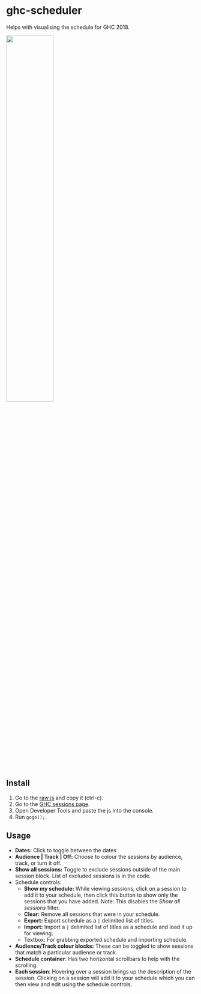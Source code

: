 # ghc-scheduler
Helps with visualising the schedule for GHC 2018.

<a href="https://raw.githubusercontent.com/charlottetan/ghc-scheduler/master/scheduler.PNG"><img src="https://raw.githubusercontent.com/charlottetan/ghc-scheduler/master/scheduler.PNG" width="50%"></a>

## Install
1. Go to the [raw js](https://raw.githubusercontent.com/charlottetan/ghc-scheduler/master/ghc.js) and copy it (ctrl-c).
2. Go to the [GHC sessions page](http://www.cvent.com/events/grace-hopper-celebration/agenda-6083a0df738343e2ad8b262237e56423.aspx?p=13).
3. Open Developer Tools and paste the js into the console.
4. Run `gogo();`.

## Usage
* **Dates:** Click to toggle between the dates
* **Audience | Track | Off:** Choose to colour the sessions by audience, track, or turn it off.
* **Show all sessions:** Toggle to exclude sessions outside of the main session block. List of excluded sessions is in the code.
* Schedule controls:
  * **Show my schedule:** While viewing sessions, click on a session to add it to your schedule, then click this button to show only the sessions that you have added. Note: This disables the *Show all sessions* filter.
  * **Clear:** Remove all sessions that were in your schedule.
  * **Export:** Export schedule as a `|` delimited list of titles.
  * **Import:** Import a `|` delimited list of titles as a schedule and load it up for viewing.
  * Textbox: For grabbing exported schedule and importing schedule.
* **Audience/Track colour blocks:** These can be toggled to show sessions that match a particular audience or track.
* **Schedule container**: Has two horizontal scrollbars to help with the scrolling.
* **Each session**: Hovering over a session brings up the description of the session. Clicking on a session will add it to your schedule which you can then view and edit using the schedule controls.

